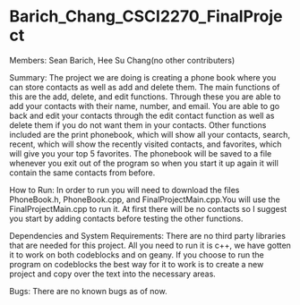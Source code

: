 # Barich_Chang_CSCI2270_FinalProject

Members: Sean Barich, Hee Su Chang(no other contributers)

Summary:
  The project we are doing is creating a phone book where you can store contacts as well as add and delete them. The main functions of this are the add, delete, and edit functions. Through these you are able to add your contacts with their name, number, and email. You are able to go back and edit your contacts through the edit contact function as well as delete them if you do not want them in your contacts. Other functions included are the print phonebook, which will show all your contacts, search, recent, which will show the recently visited contacts, and favorites, which will give you your top 5 favorites. The phonebook will be saved to a file whenever you exit out of the program so when you start it up again it will contain the same contacts from before.
  
How to Run:
  In order to run you will need to download the files PhoneBook.h, PhoneBook.cpp, and FinalProjectMain.cpp.You will use the FinalProjectMain.cpp to run it. At first there will be no contacts so I suggest you start by adding contacts before testing the other functions. 

Dependencies and System Requirements:
  There are no third party libraries that are needed for this project. All you need to run it is c++, we have gotten it to work on both codeblocks and on geany. If you choose to run the program on codeblocks the best way for it to work is to create a new project and copy over the text into the necessary areas.
  
Bugs:
  There are no known bugs as of now.
